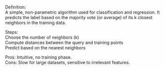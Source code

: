 Definition:<br>
A simple, non-parametric algorithm used for classification and regression. It predicts the label based on the majority vote (or average) of its k closest neighbors in the training data.

Steps:<br>
Choose the number of neighbors (k)<br>
Compute distances between the query and training points<br>
Predict based on the nearest neighbors<br>

Pros: Intuitive, no training phase.<br>
Cons: Slow for large datasets, sensitive to irrelevant features.
